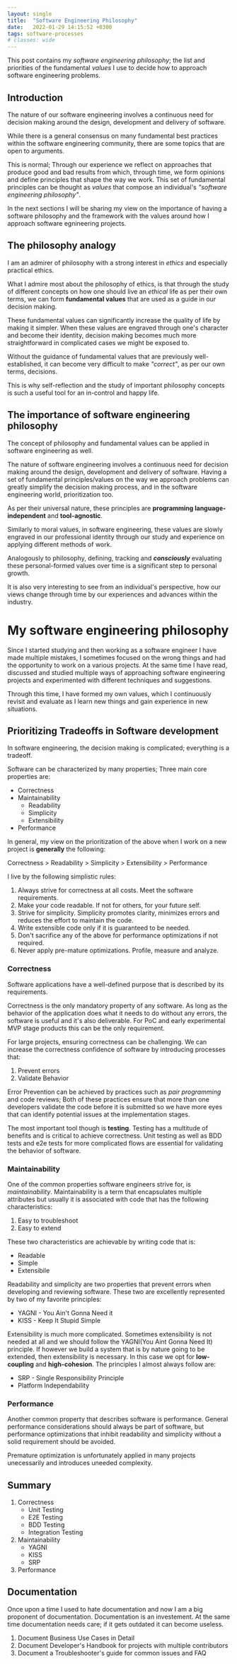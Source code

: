 ```yaml
---
layout: single
title:  "Software Engineering Philosophy"
date:   2022-01-29 14:15:52 +0300
tags: software-processes
# classes: wide
---
```

This post contains my *software engineering philosophy*; the list and priorities of the fundamental *values* I use to decide how to approach software engineering problems.

## Introduction
The nature of our software engineering involves a continuous need for decision making around the design, development and delivery of software.

While there is a general consensus on many fundamental best practices within the software engineering community, there are some topics that are open to arguments.  

This is normal; Through our experience we reflect on approaches that produce good and bad results from which, through time, we form opinions and define principles that shape the way we work. This set of fundamental principles can be thought as *values* that compose an individual's *"software engineering philosophy"*.

In the next sections I will be sharing my view on the importance of having a software philosophy and the framework with the values around how I approach software egnineering projects.

## The philosophy analogy
I am an admirer of philosophy with a strong interest in *ethics* and especially practical ethics.

What I admire most about the philosophy of ethics, is that through the study of different concepts on how one should live an *ethical* life as per their own terms, we can form **fundamental values** that are used as a guide in our decision making. 

These fundamental values can significantly increase the quality of life by making it simpler. When these values are engraved through one's character and become their identity, decision making becomes much more straightforward in complicated cases we might be exposed to.

Without the guidance of fundamental values that are previously well-established, it can become very difficult to make *"correct"*, as per our own terms, decisions.

This is why self-reflection and the study of important philosophy concepts is such a useful tool for an in-control and happy life. 

## The importance of software engineering philosophy

The concept of philosophy and fundamental values can be applied in software engineering as well.

The nature of software engineering involves a continuous need for decision making around the design, development and delivery of software. Having a set of fundamental principles/values on the way we approach problems can greatly simplify the decision making process, and in the software engineering world, prioritization too.

As per their universal nature, these principles are **programming language-independent** and **tool-agnostic**.

Similarly to moral values, in software engineering, these values are slowly engraved in our professional identity through our study and experience on applying different methods of work.

Analogously to philosophy, defining, tracking and ***consciously*** evaluating these personal-formed values over time is a significant step to personal growth.

It is also very interesting to see from an individual's perspective, how our views change through time by our experiences and advances within the industry.

# My software engineering philosophy

Since I started studying and then working as a software engineer I have made multiple mistakes, I sometimes focused on the wrong things and had the opportunity to work on a various projects. At the same time I have read, discussed and studied multiple ways of approaching software engineering projects and experimented with different techniques and suggestions. 

Through this time, I have formed my own values, which I continuously revisit and evaluate as I learn new things and gain experience in new situations.

## Prioritizing Tradeoffs in Software development

In software engineering, the decision making is complicated; everything is a tradeoff. 

Software can be characterized by many properties; Three main core properties are:
- Correctness
- Maintainability
    - Readability
    - Simplicity
    - Extensibility
- Performance

In general, my view on the prioritization of the above when I work on a new project is **generally** the following:

Correctness > Readability > Simplicity > Extensibility > Performance

I live by the following simplistic rules:
1. Always strive for correctness at all costs. Meet the software requirements.
2. Make your code readable. If not for others, for your future self.
3. Strive for simplicity. Simplicity promotes clarity, minimizes errors and reduces the effort to maintain the code.
4. Write extensible code only if it is guaranteed to be needed.
5. Don't sacrifice any of the above for performance optimizations if not required.
6. Never apply pre-mature optimizations. Profile, measure and analyze.

### Correctness

Software applications have a well-defined purpose that is described by its requirements.

Correctness is the only mandatory property of any software. As long as the behavior of the application does what it needs to do without any errors, the software is useful and it's also deliverable. For PoC and early experimental MVP stage products this can be the only requirement.

For large projects, ensuring correctness can be challenging. We can increase the correctness confidence of software by introducing processes that:
1. Prevent errors
2. Validate Behavior

Error Prevention can be achieved by practices such as *pair programming* and code reviews; Both of these practices ensure that more than one developers validate the code before it is submitted so we have more eyes that can identify potential issues at the implementation stages.

The most important tool though is **testing**. Testing has a multitude of benefits and is critical to achieve correctness. Unit testing as well as BDD tests and e2e tests for more complicated flows are essential for validating the behavior of software.

### Maintainability

One of the common properties software engineers strive for, is *maintainability*. Maintainability is a term that encapsulates multiple attributes but usually it is associated with code that has the following characteristics:
1. Easy to troubleshoot
2. Easy to extend 

These two characteristics are achievable by writing code that is:
- Readable
- Simple
- Extensibile

Readability and simplicity are two properties that prevent errors when developing and reviewing software.
These two are excellently represented by two of my favorite principles:
- YAGNI - You Ain't Gonna Need it
- KISS - Keep It Stupid Simple

Extensibility is much more complicated. Sometimes extensibility is not needed at all and we should follow the YAGNI(You Aint Gonna Need It) principle. If however we build a system that is by nature going to be extended, then extensibility is necessary.
In this case we opt for **low-coupling** and **high-cohesion**. The principles I almost always follow are:
- SRP - Single Responsibility Principle
- Platform Independability

### Performance
Another common property that describes software is performance.
General performance considerations should always be part of software, but performance optimizations that inhibit readability and simplicity without a solid requirement should be avoided.

Premature optimization is unfortunately applied in many projects unecessarily and introduces uneeded complexity.

## Summary

1. Correctness
   - Unit Testing
   - E2E Testing
   - BDD Testing
   - Integration Testing
2. Maintainability
   - YAGNI
   - KISS
   - SRP
3. Performance


## Documentation
Once upon a time I used to hate documentation and now I am a big proponent of documentation.
Documentation is an investement. At the same time documentation needs care; if it gets outdated it can become useless.

1. Document Business Use Cases in Detail
2. Document Developer's Handbook for projects with multiple contributors
3. Document a Troubleshooter's guide for common issues and FAQ

